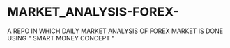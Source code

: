 # MARKET_ANALYSIS-FOREX-
A REPO IN WHICH DAILY MARKET ANALYSIS OF FOREX MARKET IS DONE USING " SMART MONEY CONCEPT "
